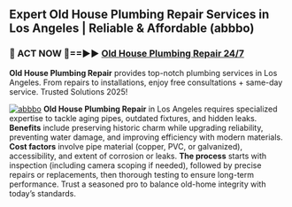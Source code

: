 ## Expert Old House Plumbing Repair Services in Los Angeles | Reliable & Affordable (abbbo)  

<h3>🚿 ACT NOW 🌟==►► <a href="https://tinyurl.com/2ne6vx2x" rel="nofollow">Old House Plumbing Repair 24/7</a></h3>

**Old House Plumbing Repair** provides top-notch plumbing services in Los Angeles. From repairs to installations, enjoy free consultations + same-day service. Trusted Solutions 2025!

[![abbbo](https://i.imgur.com/4PFF4AK.jpeg)](https://tinyurl.com/2ne6vx2x)
**Old House Plumbing Repair** in Los Angeles requires specialized expertise to tackle aging pipes, outdated fixtures, and hidden leaks. **Benefits** include preserving historic charm while upgrading reliability, preventing water damage, and improving efficiency with modern materials. **Cost factors** involve pipe material (copper, PVC, or galvanized), accessibility, and extent of corrosion or leaks. **The process** starts with inspection (including camera scoping if needed), followed by precise repairs or replacements, then thorough testing to ensure long-term performance. Trust a seasoned pro to balance old-home integrity with today’s standards.